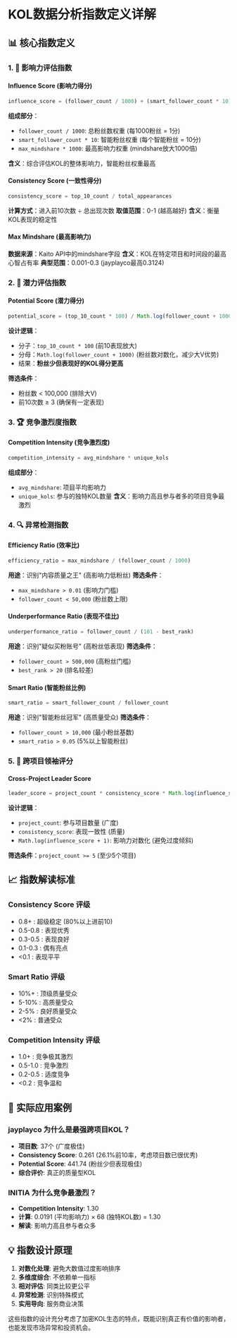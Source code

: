 # KOL数据分析指数定义详解

## 📊 核心指数定义

### 1. 🎯 **影响力评估指数**

#### **Influence Score (影响力得分)**
```javascript
influence_score = (follower_count / 1000) + (smart_follower_count * 10) + (max_mindshare * 1000)
```
**组成部分**：
- `follower_count / 1000`: 总粉丝数权重 (每1000粉丝 = 1分)
- `smart_follower_count * 10`: 智能粉丝权重 (每个智能粉丝 = 10分)
- `max_mindshare * 1000`: 最高影响力权重 (mindshare放大1000倍)

**含义**：综合评估KOL的整体影响力，智能粉丝权重最高

#### **Consistency Score (一致性得分)**
```javascript
consistency_score = top_10_count / total_appearances
```
**计算方式**：进入前10次数 ÷ 总出现次数
**取值范围**：0-1 (越高越好)
**含义**：衡量KOL表现的稳定性

#### **Max Mindshare (最高影响力)**
**数据来源**：Kaito API中的mindshare字段
**含义**：KOL在特定项目和时间段的最高心智占有率
**典型范围**：0.001-0.3 (jayplayco最高0.3124)

### 2. 🚀 **潜力评估指数**

#### **Potential Score (潜力得分)**
```javascript
potential_score = (top_10_count * 100) / Math.log(follower_count + 1000)
```
**设计逻辑**：
- 分子：`top_10_count * 100` (前10表现放大)
- 分母：`Math.log(follower_count + 1000)` (粉丝数对数化，减少大V优势)
- 结果：**粉丝少但表现好的KOL得分更高**

**筛选条件**：
- 粉丝数 < 100,000 (排除大V)
- 前10次数 ≥ 3 (确保有一定表现)

### 3. 🏆 **竞争激烈度指数**

#### **Competition Intensity (竞争激烈度)**
```javascript
competition_intensity = avg_mindshare * unique_kols
```
**组成部分**：
- `avg_mindshare`: 项目平均影响力
- `unique_kols`: 参与的独特KOL数量
**含义**：影响力高且参与者多的项目竞争最激烈

### 4. 🔍 **异常检测指数**

#### **Efficiency Ratio (效率比)**
```javascript
efficiency_ratio = max_mindshare / (follower_count / 1000)
```
**用途**：识别"内容质量之王" (高影响力低粉丝)
**筛选条件**：
- `max_mindshare > 0.01` (影响力门槛)
- `follower_count < 50,000` (粉丝数上限)

#### **Underperformance Ratio (表现不佳比)**
```javascript
underperformance_ratio = follower_count / (101 - best_rank)
```
**用途**：识别"疑似买粉账号" (高粉丝低表现)
**筛选条件**：
- `follower_count > 500,000` (高粉丝门槛)
- `best_rank > 20` (排名较差)

#### **Smart Ratio (智能粉丝比例)**
```javascript
smart_ratio = smart_follower_count / follower_count
```
**用途**：识别"智能粉丝冠军" (高质量受众)
**筛选条件**：
- `follower_count > 10,000` (最小粉丝基数)
- `smart_ratio > 0.05` (5%以上智能粉丝)

### 5. 🌟 **跨项目领袖评分**

#### **Cross-Project Leader Score**
```javascript
leader_score = project_count * consistency_score * Math.log(influence_score + 1)
```
**设计逻辑**：
- `project_count`: 参与项目数量 (广度)
- `consistency_score`: 表现一致性 (质量)
- `Math.log(influence_score + 1)`: 影响力对数化 (避免过度倾斜)

**筛选条件**：`project_count >= 5` (至少5个项目)

## 📈 **指数解读标准**

### **Consistency Score 评级**
- 0.8+ : 超级稳定 (80%以上进前10)
- 0.5-0.8 : 表现优秀
- 0.3-0.5 : 表现良好  
- 0.1-0.3 : 偶有亮点
- <0.1 : 表现平平

### **Smart Ratio 评级**
- 10%+ : 顶级质量受众
- 5-10% : 高质量受众
- 2-5% : 良好质量受众
- <2% : 普通受众

### **Competition Intensity 评级**
- 1.0+ : 竞争极其激烈
- 0.5-1.0 : 竞争激烈
- 0.2-0.5 : 适度竞争
- <0.2 : 竞争温和

## 🎯 **实际应用案例**

### **jayplayco 为什么是最强跨项目KOL？**
- **项目数**: 37个 (广度极佳)
- **Consistency Score**: 0.261 (26.1%前10率，考虑项目数已很优秀)
- **Potential Score**: 441.74 (粉丝少但表现极佳)
- **综合评价**: 真正的质量型KOL

### **INITIA 为什么竞争最激烈？**
- **Competition Intensity**: 1.30
- **计算**: 0.0191 (平均影响力) × 68 (独特KOL数) = 1.30
- **解读**: 影响力高且参与者众多

## 💡 **指数设计原理**

1. **对数化处理**: 避免大数值过度影响排序
2. **多维度综合**: 不依赖单一指标
3. **相对评估**: 同类比较更公平
4. **异常检测**: 识别特殊模式
5. **实用导向**: 服务商业决策

这些指数的设计充分考虑了加密KOL生态的特点，既能识别真正有价值的影响者，也能发现市场异常和投资机会。
